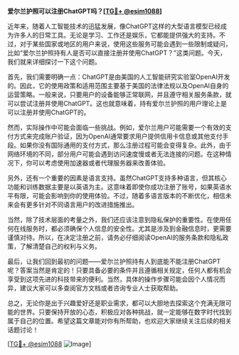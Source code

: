 **爱尔兰护照可以注册ChatGPT吗？[[TG💪+ @esim1088](https://t.me/s/esim1088)]**

近年来，随着人工智能技术的迅猛发展，像ChatGPT这样的大型语言模型已经成为许多人的日常工具。无论是学习、工作还是娱乐，它都能提供强大的支持。不过，对于某些国家或地区的用户来说，使用这些服务可能会遇到一些限制或疑问，比如“爱尔兰护照持有人是否可以直接注册并使用ChatGPT？”这类问题。今天，我们就来详细探讨一下这个问题。

首先，我们需要明确一点：ChatGPT是由美国的人工智能研究实验室OpenAI开发的。因此，它的使用政策和适用范围主要基于美国的法律法规以及OpenAI自身的运营策略。一般来说，只要用户的设备能够正常联网，并且遵守相关服务条款，就可以尝试注册并使用ChatGPT。这也就意味着，持有爱尔兰护照的用户理论上是可以注册并使用ChatGPT的。

然而，实际操作中可能会面临一些挑战。例如，爱尔兰用户可能需要一个有效的支付方式来完成账户验证，因为OpenAI通常要求用户提供信用卡信息或其他支付手段。如果你没有国际通用的支付方式，那么注册过程可能会变得复杂。此外，由于网络环境的不同，部分用户可能会遇到访问速度慢或者无法连接的问题。在这种情况下，你可以考虑使用加速器或者代理服务器来改善体验。

另外，还有一个重要的因素是语言支持。虽然ChatGPT支持多种语言，但其核心功能和训练数据主要是以英语为主。这意味着即使你成功注册了账号，如果英语水平有限，可能会影响到你的使用体验。不过，随着多语言版本的不断优化，相信未来会有更多针对不同语言用户的改进措施推出。

当然，除了技术层面的考量之外，我们还应该注意到隐私保护的重要性。在使用任何在线服务时，都必须确保个人信息的安全性。尤其是涉及到金融信息时，更需要谨慎对待。所以，在决定注册之前，请务必仔细阅读OpenAI的服务条款和隐私政策，了解清楚自己的权利与义务。

最后，让我们回到最初的问题——爱尔兰护照持有人到底能不能注册ChatGPT呢？答案当然是肯定的！只要具备必要的条件并且遵循相关规定，任何人都有机会享受到这项先进的科技带来的便利。当然，具体的操作步骤可能会因个人情况而异，建议大家可以多查阅官方文档或者咨询专业人士获取帮助。

总之，无论你是出于兴趣爱好还是职业需求，都可以大胆地去探索这个充满无限可能的世界。只要保持开放的心态，积极应对各种挑战，就一定能够在数字时代找到属于自己的位置。希望这篇文章能对你有所帮助，也欢迎大家继续关注后续的相关话题讨论！

[[TG💪+ @esim1088](https://t.me/s/esim1088) ![Image](https://i.postimg.cc/4NQfJmqS/Snipaste-2025-05-13-00-14-12.png)]